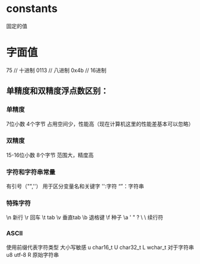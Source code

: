 # constants
固定的值
# 字面值
75 // 十进制
0113 // 八进制
0x4b // 16进制
## 单精度和双精度浮点数区别：
### 单精度
7位小数
4个字节
占用空间少，性能高（现在计算机这里的性能差基本可以忽略）
### 双精度
15-16位小数
8个字节
范围大，精度高

### 字符和字符串常量
有引号（"",''） 用于区分变量名和关键字
'':字符
“”：字符串
### 特殊字符
\n 新行
\r 回车
\t tab
\v 垂直tab
\b 退格键
\f 种子
\a 
\'
\"
\? 
\\
\ 续行符
### ASCII
使用前缀代表字符类型 大小写敏感
u char16_t
U char32_t
L wchar_t
对于字符串
u8 utf-8
R 原始字符串